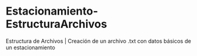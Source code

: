 # Estacionamiento-EstructuraArchivos
Estructura de Archivos | Creación de un archivo .txt con datos básicos de un estacionamiento
